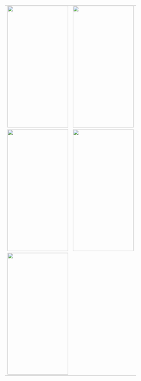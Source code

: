 <table>
  <tr>
    <td>
      <img src="https://user-images.githubusercontent.com/36922746/114311870-32845680-9af9-11eb-9900-377d29a4ed89.png" width="200" height="400" />
    </td>
    <td>
      <img src="https://user-images.githubusercontent.com/36922746/114311872-3617dd80-9af9-11eb-928f-5eaa2267f191.png" width="200" height="400" />
    </td>
  </tr>
  <tr>
    <td>
      <img src="https://user-images.githubusercontent.com/36922746/114311874-39ab6480-9af9-11eb-85aa-a2d92beabd35.png" width="200" height="400" />
    </td>
    <td>
      <img src="https://user-images.githubusercontent.com/36922746/114311881-3ca65500-9af9-11eb-80e0-3ae4d141ad06.png" width="200" height="400" />
      </td>
  </tr>
  <tr>
    <td>
      <img src="https://user-images.githubusercontent.com/36922746/114311883-3f08af00-9af9-11eb-882a-31ad38fe960a.png" width="200" height="400" />
     </td>
  </tr>
</table>

